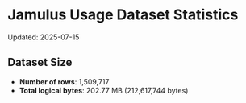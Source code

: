 # Jamulus Usage Dataset Statistics

Updated: 2025-07-15

## Dataset Size
- **Number of rows**: 1,509,717
- **Total logical bytes**: 202.77 MB (212,617,744 bytes)
